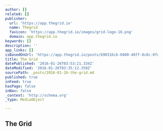 ```yaml
---
author: []
related: []
publisher:
  url: 'https://app.thegrid.io'
  name: Thegrid
  favicon: 'https://app.thegrid.io/images/grid-logo-16.png'
  domain: app.thegrid.io
keywords: []
description: ''
app_links: []
isBasedOnUrl: 'https://app.thegrid.io/posts/b90316cb-0400-48ff-8c8c-0fee7d7f79b8/create'
title: The Grid
datePublished: '2016-01-26T03:53:21.334Z'
dateModified: '2016-01-26T03:35:12.350Z'
sourcePath: _posts/2016-01-26-the-grid.md
published: true
inFeed: true
hasPage: false
inNav: false
_context: 'http://schema.org'
_type: MediaObject

---
```

<article style=""><h1>The Grid</h1><p></p></article>